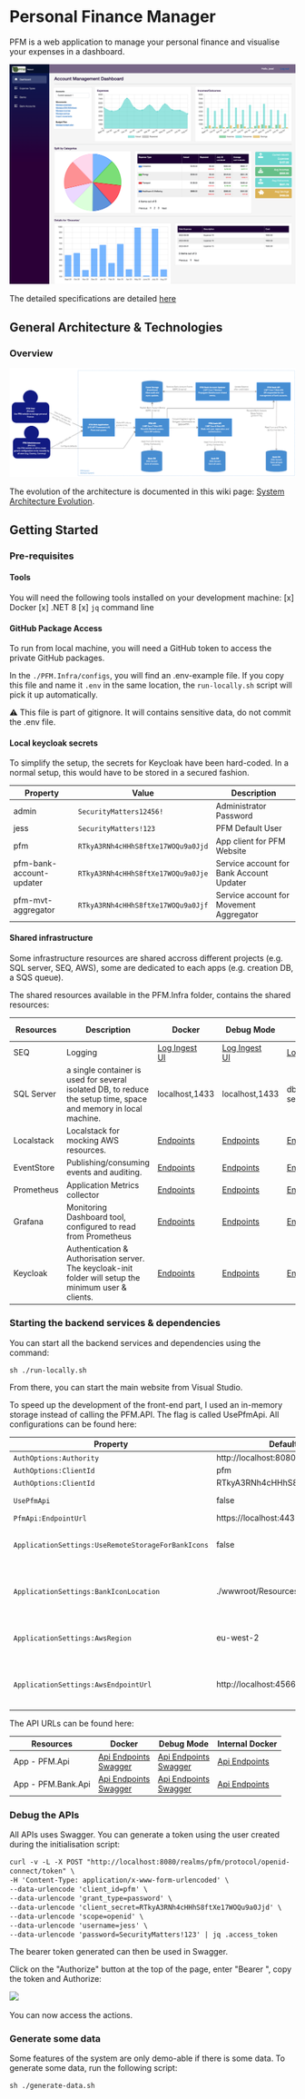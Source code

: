 # Personal Finance Manager

PFM is a web application to manage your personal finance and visualise your expenses in a dashboard. 

![PFM.png](./Documentation/Pictures/PFM-Reboot.png)

The detailed specifications are detailed [here](https://github.com/JM89/personalfinancemanager/wiki/Functional-Requirements)

## General Architecture & Technologies

### Overview

![Architecture-C4-Container.png](/Documentation/Pictures/Architecture/Architecture-C4-Container.png)

The evolution of the architecture is documented in this wiki page: [System Architecture Evolution](https://github.com/JM89/personalfinancemanager/wiki/System-Architecture-Evolution). 

## Getting Started

### Pre-requisites

#### Tools

You will need the following tools installed on your development machine:
[x] Docker
[x] .NET 8
[x] `jq` command line

#### GitHub Package Access

To run from local machine, you will need a GitHub token to access the private GitHub packages. 

In the `./PFM.Infra/configs`, you will find an .env-example file. If you copy this file and name it `.env` in the same location, the `run-locally.sh` script will pick it up automatically. 

:warning: This file is part of gitignore. It will contains sensitive data, do not commit the .env file. 

#### Local keycloak secrets

To simplify the setup, the secrets for Keycloak have been hard-coded. In a normal setup, this would have to be stored in a secured fashion. 

|Property|Value|Description|
|---|---|---|
|admin|`SecurityMatters12456!`|Administrator Password|
|jess|`SecurityMatters!123`|PFM Default User|
|pfm|`RTkyA3RNh4cHHhS8ftXe17WOQu9a0Jjd`|App client for PFM Website|
|pfm-bank-account-updater|`RTkyA3RNh4cHHhS8ftXe17WOQu9a0Jje`|Service account for Bank Account Updater|
|pfm-mvt-aggregator|`RTkyA3RNh4cHHhS8ftXe17WOQu9a0Jjf`|Service account for Movement Aggregator|

#### Shared infrastructure

Some infrastructure resources are shared accross different projects (e.g. SQL server, SEQ, AWS), some are dedicated to each apps (e.g. creation DB, a SQS queue). 

The shared resources available in the PFM.Infra folder, contains the shared resources:

|Resources|Description|Docker|Debug Mode|Internal Docker|
|---|---|---|---|---|
|SEQ|Logging|[Log Ingest](http://localhost:5341)<br/>[UI](http://localhost:80)|[Log Ingest](http://localhost:5341)<br/>[UI](http://localhost:80)|[Log Ingest](http://seq:5341)|
|SQL Server|a single container is used for several isolated DB, to reduce the setup time, space and memory in local machine. |localhost,1433|localhost,1433|db-server,1433|
|Localstack|Localstack for mocking AWS resources.|[Endpoints](http://localhost:4566)|[Endpoints](http://localhost:4566)|[Endpoints](http://localstack:4566)|
|EventStore|Publishing/consuming events and auditing.|[Endpoints](http://localhost:2113)|[Endpoints](http://localhost:2113/)|[Endpoints](http://eventstore:2113)|
|Prometheus|Application Metrics collector|[Endpoints](http://localhost:9090)|[Endpoints](http://localhost:9090)|[Endpoints](http://prometheus:9090)|
|Grafana|Monitoring Dashboard tool, configured to read from Prometheus|[Endpoints](http://localhost:3000)|[Endpoints](http://localhost:3000)|[Endpoints](http://grafana:3000)|
|Keycloak|Authentication & Authorisation server. The keycloak-init folder will setup the minimum user & clients. |[Endpoints](http://localhost:8080)|[Endpoints](http://localhost:8080)|[Endpoints](http://keycloak:8080)|

### Starting the backend services & dependencies

You can start all the backend services and dependencies using the command: 

```shell
sh ./run-locally.sh
```

From there, you can start the main website from Visual Studio. 

To speed up the development of the front-end part, I used an in-memory storage instead of calling the PFM.API. The flag is called UsePfmApi. All configurations can be found here:

|Property|Default Value|Configration|
|---|---|---|
|`AuthOptions:Authority`|http://localhost:8080/realms/pfm|SSO Authority|
|`AuthOptions:ClientId`|pfm|PFM Client ID|
|`AuthOptions:ClientId`|RTkyA3RNh4cHHhS8ftXe17WOQu9a0Jjd|PFM Client Secret|
|`UsePfmApi`|false|If disabled, use in-memory storage|
|`PfmApi:EndpointUrl`|https://localhost:4431/|PFM API Docker Endpoint.|
|`ApplicationSettings:UseRemoteStorageForBankIcons`|false|If disabled, use local system. We need to put metrics to measure latency and optimise before re-enabling this. |
|`ApplicationSettings:BankIconLocation`|./wwwroot/Resources/bank_icons|If UseRemoteStorageForBankIcons is enabled, use the s3 bucket name for the location: pfm-website-bank-icons|
|`ApplicationSettings:AwsRegion`|eu-west-2|If UseRemoteStorageForBankIcons is enabled, s3 bucket AWS region (localstack init setup)|
|`ApplicationSettings:AwsEndpointUrl`|http://localhost:4566|If UseRemoteStorageForBankIcons is enabled, s3 bucket AWS endpoint url (localstack init setup)|

The API URLs can be found here:

|Resources|Docker|Debug Mode|Internal Docker|
|---|---|---|---|
|App - PFM.Api|[Api Endpoints](https://localhost:4431/api)<br/>[Swagger](https://localhost:4431/swagger/index.html)|[Api Endpoints](https://localhost:7098/api)<br/>[Swagger](https://localhost:4431/swagger/index.html)|[Api Endpoints](https://pfm-api:4431/api)|
|App - PFM.Bank.Api|[Api Endpoints](https://localhost:7099/api)<br/>[Swagger](https://localhost:7099/swagger/index.html)|[Api Endpoints](https://localhost:50001/api)<br/>[Swagger](http://localhost:50001/swagger/index.html)|[Api Endpoints](http://pfm-bank-api:50001/api)|

### Debug the APIs

All APIs uses Swagger. You can generate a token using the user created during the initialisation script: 

```shell
curl -v -L -X POST "http://localhost:8080/realms/pfm/protocol/openid-connect/token" \
-H 'Content-Type: application/x-www-form-urlencoded' \
--data-urlencode 'client_id=pfm' \
--data-urlencode 'grant_type=password' \
--data-urlencode 'client_secret=RTkyA3RNh4cHHhS8ftXe17WOQu9a0Jjd' \
--data-urlencode 'scope=openid' \
--data-urlencode 'username=jess' \
--data-urlencode 'password=SecurityMatters!123' | jq .access_token
```

The bearer token generated can then be used in Swagger.

Click on the "Authorize" button at the top of the page, enter "Bearer ", copy the token and Authorize:

![](../Documentation/Pictures/API-BearerToken.PNG)

You can now access the actions.

### Generate some data

Some features of the system are only demo-able if there is some data. To generate some data, run the following script:

```shell
sh ./generate-data.sh
```

